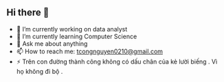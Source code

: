 ## Hi there 👋
- 🔭 I’m currently working on data analyst
- 🌱 I’m currently learning Computer Science
- 💬 Ask me about anything
- 📫 How to reach me: tcongnguyen0210@gmail.com
- ⚡ Trên con đường thành công không có dấu chân của kẻ lười biếng . Vì họ không đi bộ . 
<!--
**tcongnguyen123/tcongnguyen123** is a ✨ _special_ ✨ repository because its `README.md` (this file) appears on your GitHub profile.

Here are some ideas to get you started:

- 🔭 I’m currently working on data analyst
- 🌱 I’m currently learning Computer Science
- 💬 Ask me about anything
- 📫 How to reach me: tcongnguyen0210@gmail.com
- ⚡ Trên con đường thành công không có dấu chân của kẻ lười biếng . 

